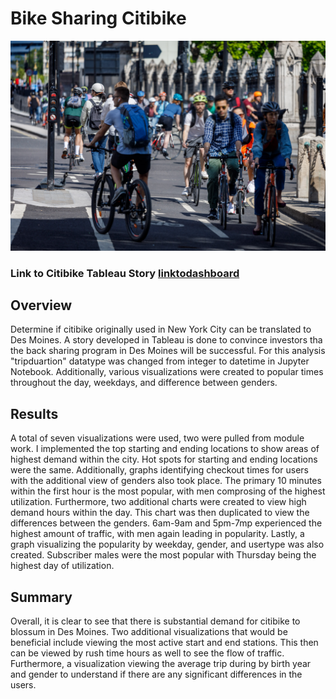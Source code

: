 # Bike Sharing Citibike 

![thisisanimage](https://github.com/cmmoreno9/bikesharing/blob/caff548bc22e5f128f7820a99629c3e08bc07919/riding_bikes.jpeg)

### Link to Citibike Tableau Story [linktodashboard](https://public.tableau.com/app/profile/celeste8810/viz/Module14citibike_16551435450750/CitibikeChallenge?publish=yes)

## Overview
Determine if citibike originally used in New York City can be translated to Des Moines. A story developed in Tableau is done to convince investors tha the back sharing program in Des Moines will be successful. For this analysis "tripduartion" datatype was changed from integer to datetime in Jupyter Notebook. Additionally, various visualizations were created to popular times throughout the day, weekdays, and difference between genders. 

## Results

A total of seven visualizations were used, two were pulled from module work. I implemented the top starting and ending locations to show areas of highest demand within the city. Hot spots for starting and ending locations were the same. Additionally, graphs identifying checkout times for users with the additional view of genders also took place. The primary 10 minutes within the first hour is the most popular, with men comprosing of the highest utilization. Furthermore, two additional charts were created to view high demand hours within the day. This chart was then duplicated to view the differences between the genders. 6am-9am and 5pm-7mp experienced the highest amount of traffic, with men again leading in popularity. Lastly, a graph visualizing the popularity by weekday, gender, and usertype was also created. Subscriber males were the most popular with Thursday being the highest day of utilization. 

## Summary

Overall, it is clear to see that there is substantial demand for citibike to blossum in Des Moines. Two additional visualizations that would be beneficial include viewing the most active start and end stations. This then can be viewed by rush time hours as well to see the flow of traffic. Furthermore, a visualization viewing the average trip during by birth year and gender to understand if there are any significant differences in the users. 
